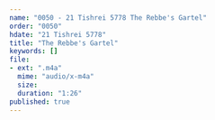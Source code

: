 ```yaml
---
name: "0050 - 21 Tishrei 5778 The Rebbe's Gartel"
order: "0050"
hdate: "21 Tishrei 5778"
title: "The Rebbe's Gartel"
keywords: []
file:
- ext: ".m4a"
  mime: "audio/x-m4a"
  size: 
  duration: "1:26"
published: true
---
```


